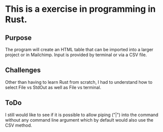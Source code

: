 # This is a exercise in programming in Rust.

## Purpose
The program will create an HTML table that can be imported into a larger project or in Mailchimp.  Input is provided by terminal or via a CSV file.

## Challenges

Other than having to learn Rust from scratch, I had to understand how to select File vs StdOut as well as File vs terminal.

## ToDo

I still would like to see if it is possible to allow piping ("|") into the command without any command line argument which by default would also use the CSV method.

